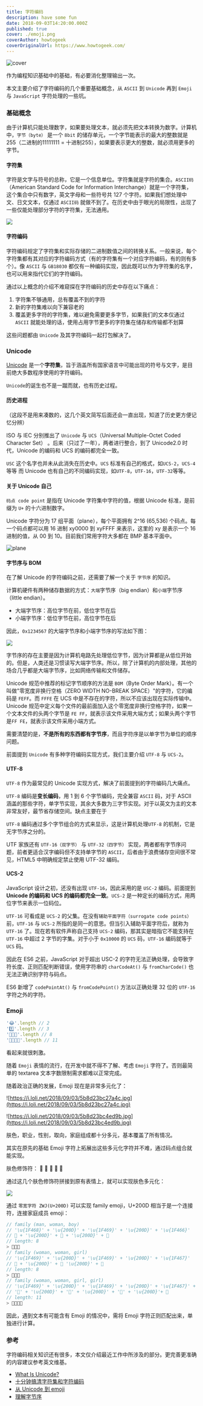 ```yaml
---
title: 字符编码
description: have some fun
date: 2018-09-03T14:20:00.000Z
published: true
cover: ./emoji.png
coverAuthor: howtogeek
coverOriginalUrl: https://www.howtogeek.com/
---
```



![cover](https://i.dailymail.co.uk/i/pix/2016/10/27/21/39C8A74600000578-3879480-The_touch_bar_can_display_emotions_in_messaging_apps_playback_co-a-5_1477598860842.jpg)

作为编程知识基础中的基础，有必要消化整理输出一次。

本文主要介绍了字符编码的几个重要基础概念，从 `ASCII` 到 `Unicode` 再到 `Emoji` 与 `JavaScript` 字符处理的一些坑。

### 基础概念

由于计算机只能处理数字，如果要处理文本，就必须先把文本转换为数字。计算机中，`字节（byte）` 是一个 `8bit` 的储存单元，一个字节能表示的最大的整数就是 255（二进制的11111111 = 十进制255），如果要表示更大的整数，就必须用更多的字节。

#### 字符集

字符是文字与符号的总称，它是一个信息单位。字符集就是字符的集合。`ASCII码`（American Standard Code for Information Interchange）就是一个字符集，这个集合中只有数字，英文字母和一些符号共 127 个字符。如果我们想处理中文、日文文本，仅通过 `ASCII码` 就做不到了。在历史中由于眼光的局限性，出现了一些仅能处理部分字符的字符集，无法通用。

![](https://i.loli.net/2018/09/03/5b8d2209e4247.jpg)



#### 字符编码

字符编码规定了字符集和实际存储的二进制数值之间的转换关系。一般来说，每个字符集都有其对应的字符编码方式（有的字符集有一个对应字符编码，有的则有多个）。像 `ASCII` 与 `GB18030` 都仅有一种编码实现，因此既可以作为字符集的名字，也可以用来指代它们的字符编码。


通过以上概念的介绍不难窥探在字符编码的历史中存在以下痛点：

1. 字符集不够通用，总有覆盖不到的字符
2. 新的字符集难以向下兼容老的
3. 覆盖更多字符的字符集，难以避免需要更多字节，如果我们的文本仅通过 `ASCII` 就能处理的话，使用占用字节更多的字符集在储存和传输都不划算

这些问题都由 `Unicode` 及其字符编码一起打包解决了。


### Unicode

[Unicode](https://en.wikipedia.org/wiki/Unicode) 是一个**字符集**，旨于涵盖所有国家语言中可能出现的符号与文字，是目前绝大多数程序使用的字符编码。

`Unicode`的诞生也不是一蹴而就，也有历史过程。

#### 历史进程

（这段不是用来凑数的，这几个英文简写后面还会一直出现，知道了历史更方便记忆分辨）

ISO 与 IEC 分别推出了 `Unicode` 与 `UCS`（Universal Multiple-Octet Coded Character Set） 。后来（只过了一年），两者进行整合，到了 Unicode2.0 时代，Unicode 的编码和 UCS 的编码都完全一致。

`USC` 这个名字也并未从此消失在历史中。`UCS` 标准有自己的格式，如`UCS-2`，`UCS-4`等等 而 Unicode 也有自己的不同编码实现，如`UTF-8`，`UTF-16`，`UTF-32`等等。

#### 关于 Unicode 自己

`码点 code point` 是指在 Unicode 字符集中字符的值，根据 Unicode 标准，是前缀为 `U+` 的十六进制数字。

Unicode 字符分为 17 组平面（plane），每个平面拥有 2^16 (65,536) 个码点。每一个码点都可以用 16 进制 xy0000 到 xyFFFF 来表示，这里的 xy 是表示一个 16 进制的值，从 00 到 10。目前我们常用字符大多都在 BMP 基本平面中。

![plane](https://s1.ax1x.com/2018/08/29/PXQfOA.png)

#### 字节序与 BOM

在了解 Unicode 的字符编码之前，还需要了解一个关于 `字节序` 的知识。

计算机硬件有两种储存数据的方式：`大端`字节序（big endian）和`小端`字节序（little endian）。

- 大端字节序：高位字节在前，低位字节在后
- 小端字节序：低位字节在前，高位字节在后

因此，`0x1234567` 的大端字节序和小端字节序的写法如下图：

![](https://www.ruanyifeng.com/blogimg/asset/2016/bg2016112201.gif)

字节序的存在主要是因为计算机电路先处理低位字节，因为计算都是从低位开始的。但是，人类还是习惯读写大端字节序。所以，除了计算机的内部处理，其他的场合几乎都是大端字节序，比如网络传输和文件储存。

Unicode 规范中推荐的标记字节顺序的方法是 `BOM`（Byte Order Mark）。有一个叫做"零宽度非换行空格（ZERO WIDTH NO-BREAK SPACE）"的字符，它的编码是 `FEFF`。而 `FFFE` 在 UCS 中是不存在的字符，所以不应该出现在实际传输中。Unicode 规范中定义每个文件的最前面加入这个零宽度非换行空格字符，如果一个文本文件的头两个字节是 `FE FF`，就表示该文件采用大端方式；如果头两个字节是`FF FE`，就表示该文件采用小端方式。

需要清楚的是，**不是所有的东西都有字节序**，而且字符序是以单字节为单位的顺序问题。

前面提到 `Unicode` 有多种字符编码实现方式，我们主要介绍 `UTF-8` 与 `UCS-2`。

#### UTF-8

`UTF-8` 作为最常见的 Unicode 实现方式，解决了前面提到的字符编码几大痛点。

 `UTF-8` 编码是**变长编码**，用 1 到 6 个字节编码，完全兼容 `ASCII` 码，对于 ASCII 涵盖的那些字符，单字节实现，其余大多数为三字节实现。对于以英文为主的文本非常友好，最节省存储空间。缺点主要在于

`UTF-8` 编码通过多个字节组合的方式来显示，这是计算机处理`UTF-8` 的机制，它是无字节序之分的。

UTF 家族还有 `UTF-16（双字节）` 与 `UTF-32（四字节）` 实现，两者都有字节序问题，前者更适合汉字编码但不支持单字节的 `ASCII`，后者由于浪费储存空间很不常见，HTML5 中明确规定禁止使用 UTF-32 编码。

#### UCS-2

JavaScript 设计之初，还没有出现 `UTF-16`，因此采用的是 `USC-2` 编码。前面提到 **Unicode 的编码和 UCS 的编码都完全一致**。`UCS-2` 是一种定长的编码方式，用两位字节来表示一位码位。

`UTF-16` 可看成是 `UCS-2` 的父集。在没有`辅助平面字符（surrogate code points）`前，`UTF-16` 与 `UCS-2` 所指的是同一的意思。但当引入辅助平面字符后，就称为 `UTF-16` 了。现在若有软件声称自己支持 `UCS-2` 编码，那其实是暗指它不能支持在 `UTF-16` 中超过 2 字节的字集。对于小于 `0x10000` 的 `UCS` 码，`UTF-16` 编码就等于 `UCS` 码。

因此在 ES6 之前，JavaScript 对于超出 USC-2 的字符无法正确处理，会导致字符长度、正则匹配判断错误，使用字符串的 `charCodeAt()` 与 `fromCharCode()` 也无法正确识别字符与码点。

ES6 新增了 `codePointAt()` 与 `fromCodePoint()` 方法以正确处理 32 位的 `UTF-16` 字符之外的字符。


### Emoji

```javascript
'😂'.length // 2
'1️⃣'.length // 3
'👨‍👨‍👦'.length // 8
'👨‍👩‍👧‍👦'.length // 11
```
看起来就很刺激。

随着 `Emoji` 表情的流行，在开发中就不得不了解、考虑 `Emoji` 字符了。否则最简单的 textarea 文本字数限制需求都难以正常完成。

随着政治正确的发展，Emoji 现在是非常多元化了：

![https://i.loli.net/2018/09/03/5b8d23bc27a4c.jpg](https://i.loli.net/2018/09/03/5b8d23bc27a4c.jpg)

![https://i.loli.net/2018/09/03/5b8d23bc4ed9b.jpg](https://i.loli.net/2018/09/03/5b8d23bc4ed9b.jpg)

肤色，职业，性别，取向，家庭组成都十分多元，基本覆盖了所有情况。

其实在原先的基础 Emoji 字符上拓展出这些多元化字符并不难，通过码点组合就能实现。

肤色修饰符： 🏻 🏼 🏽 🏾 🏿

通过这几个肤色修饰符拼接到原有表情上，就可以实现肤色多元化：

![](https://i.loli.net/2018/09/03/5b8d21b17273c.jpg)

通过 `零宽字符 ZWJ(U+200D)` 可以实现 family emoji，U+200D 相当于是一个连接符，连接家庭成员 emoji：

```javascript
// family (man, woman, boy)
// '\u{1F468}' + '\u{200D}' + '\u{1F469}' + '\u{200D}' + '\u{1F466}'
// 👨‍ + '\u{200D}' + 👩‍ + '\u{200D}' + 👦
// length: 8
> ‍👨‍👩‍👦
// family (woman, woman, girl)
// '\u{1F469}' + '\u{200D}' + '\u{1F469}' + '\u{200D}' + '\u{1F467}'
// 👩‍ + '\u{200D}' + 👩‍ '\u{200D}' + 👧
// length: 8
> ‍👩‍👩‍👧
// family (woman, woman, girl, girl)
// '\u{1F469}' + '\u{200D}' + '\u{1F469}' + '\u{200D}' + '\u{1F467}' + '\u{200D}' + '\u{1F467}'
// '👩‍' + '\u{200D}' + '👩‍' + '\u{200D}' + '👧‍' + '\u{200D}'+ 👧
// length: 11
> ‍👩‍👩‍👧‍👧
```

因此，遇到文本有可能含有 Emoji 的情况中，需将 Emoji 字符正则匹配出来，单独进行计算。


### 参考

字符编码相关知识还有很多，本文仅介绍最近工作中所涉及的部分。更完善更准确的内容建议参考英文维基。

* [What Is Unicode?](https://www.thoughtco.com/what-is-unicode-2034272)
* [十分钟搞清字符集和字符编码](cenalulu.github.io/linux/character-encoding/)
* [从 Unicode 到 emoji](https://zhuanlan.zhihu.com/p/41203455)
* [理解字节序](https://www.ruanyifeng.com/blog/2016/11/byte-order.html)


